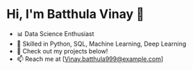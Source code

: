 # Hi, I'm Batthula Vinay 👋  
- 📊 Data Science Enthusiast  
- 🌟 Skilled in Python, SQL, Machine Learning, Deep Learning  
- 🚀 Check out my projects below!  
- 📫 Reach me at [Vinay.batthula999@example.com]

<!---
BatthulaVinay/BatthulaVinay is a ✨ special ✨ repository because its `README.md` (this file) appears on your GitHub profile.
You can click the Preview link to take a look at your changes.
--->
